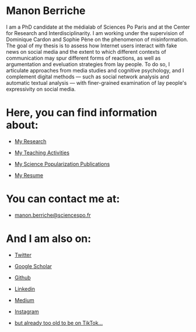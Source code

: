 # Manon Berriche  

I am a PhD candidate at the médialab of Sciences Po Paris and at the Center for Research and Interdisciplinarity. I am working under the supervision of Dominique Cardon and Sophie Pène on the phenomenon of misinformation. The goal of my thesis is to assess how Internet users interact with fake news on social media and the extent to which different contexts of communication may spur different forms of reactions, as well as argumentation and eveluation strategies from lay people. To do so, I articulate approaches from media studies and cognitive psychology, and I complement digital methods — such as social network analysis and automatic textual analysis — with finer-grained examination of lay people's expressivity on social media.


# Here, you can find information about:


* [My Research](Research/research.md) 

* [My Teaching Activities](teaching.md)  

* [My Science Popularization Publications](General-Audience.md) 

* [My Resume](https://drive.google.com/file/d/1I0KV-W6e-GILbYcOQhKHVhXaMMB64iSr/view)


# You can contact me at: 


* [manon.berriche@sciencespo.fr](manon.berriche@sciencespo.fr) 


# And I am also on: 


* [Twitter](https://twitter.com/berriche_manon)

* [Google Scholar](https://scholar.google.com/schhp?hl=fr)

* [Github](https://github.com/manonberriche)

* [Linkedin](https://www.linkedin.com/in/manon-berriche)

* [Medium](https://medium.com/@manonberriche)

* [Instagram](https://www.instagram.com/manonberriche)

* [but already too old to be on TikTok...]()




